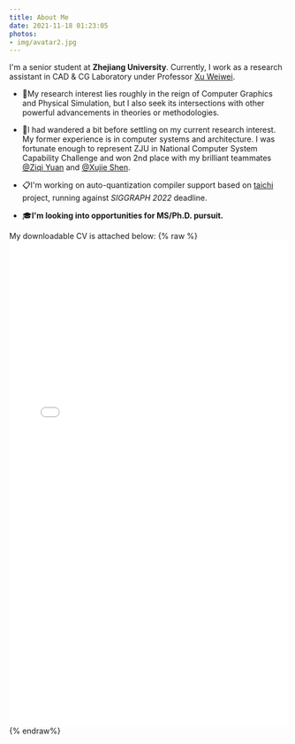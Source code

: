 ```yaml
---
title: About Me
date: 2021-11-18 01:23:05
photos:
- img/avatar2.jpg
---
```


I'm a senior student at **Zhejiang University**. Currently, I work as a research assistant in CAD & CG Laboratory under Professor [Xu Weiwei](http://www.cad.zju.edu.cn/home/weiweixu/weiweixu_en.htm).

- 🔬My research interest lies roughly in the reign of Computer Graphics and Physical Simulation, but I also seek its intersections with other powerful advancements in theories or methodologies. 

- 📖I had wandered a bit before settling on my current research interest. My former experience is in computer systems and architecture. I was fortunate enough to represent ZJU in National Computer System Capability Challenge and won 2nd place with my brilliant teammates [@Ziqi Yuan](https://github.com/monikerzju) and [@Xujie Shen](https://github.com/monikerzju). 

- 📋I'm working on auto-quantization compiler support based on [taichi](https://github.com/taichi-dev/taichi) project, running against *SIGGRAPH 2022* deadline. 

- 🎓**I'm looking into opportunities for MS/Ph.D. pursuit.**

My downloadable CV is attached below:
{% raw %}
<embed src="./shy.pdf" width="100%" height="877px"/>
{% endraw%}
